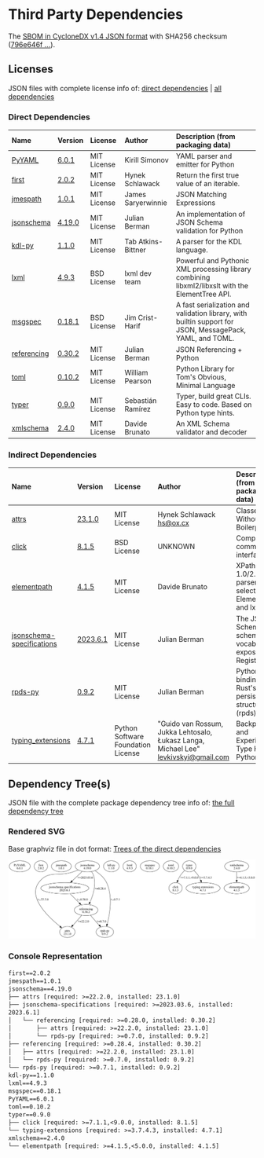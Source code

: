# Third Party Dependencies

<!--[[[fill sbom_sha256()]]]-->
The [SBOM in CycloneDX v1.4 JSON format](https://git.sr.ht/~sthagen/portinvartija/blob/default/sbom/cdx.json) with SHA256 checksum ([796e646f ...](https://git.sr.ht/~sthagen/portinvartija/blob/default/sbom/cdx.json.sha256 "sha256:796e646f8683a30a156c9b8501be3d0e493b1c9d04ddbeda0e2c91aa230ecdad")).
<!--[[[end]]] (checksum: a10460266bed851faaf9ee75a2f95c3b)-->
## Licenses 

JSON files with complete license info of: [direct dependencies](direct-dependency-licenses.json) | [all dependencies](all-dependency-licenses.json)

### Direct Dependencies

<!--[[[fill direct_dependencies_table()]]]-->
| Name                                                            | Version                                                | License     | Author             | Description (from packaging data)                                                                        |
|:----------------------------------------------------------------|:-------------------------------------------------------|:------------|:-------------------|:---------------------------------------------------------------------------------------------------------|
| [PyYAML](https://pyyaml.org/)                                   | [6.0.1](https://pypi.org/project/PyYAML/6.0.1/)        | MIT License | Kirill Simonov     | YAML parser and emitter for Python                                                                       |
| [first](http://github.com/hynek/first/)                         | [2.0.2](https://pypi.org/project/first/2.0.2/)         | MIT License | Hynek Schlawack    | Return the first true value of an iterable.                                                              |
| [jmespath](https://github.com/jmespath/jmespath.py)             | [1.0.1](https://pypi.org/project/jmespath/1.0.1/)      | MIT License | James Saryerwinnie | JSON Matching Expressions                                                                                |
| [jsonschema](https://github.com/python-jsonschema/jsonschema)   | [4.19.0](https://pypi.org/project/jsonschema/4.19.0/)  | MIT License | Julian Berman      | An implementation of JSON Schema validation for Python                                                   |
| [kdl-py](https://github.com/tabatkins/kdlpy/)                   | [1.1.0](https://pypi.org/project/kdl-py/1.1.0/)        | MIT License | Tab Atkins-Bittner | A parser for the KDL language.                                                                           |
| [lxml](https://lxml.de/)                                        | [4.9.3](https://pypi.org/project/lxml/4.9.3/)          | BSD License | lxml dev team      | Powerful and Pythonic XML processing library combining libxml2/libxslt with the ElementTree API.         |
| [msgspec](https://jcristharif.com/msgspec/)                     | [0.18.1](https://pypi.org/project/msgspec/0.18.1/)     | BSD License | Jim Crist-Harif    | A fast serialization and validation library, with builtin support for JSON, MessagePack, YAML, and TOML. |
| [referencing](https://github.com/python-jsonschema/referencing) | [0.30.2](https://pypi.org/project/referencing/0.30.2/) | MIT License | Julian Berman      | JSON Referencing + Python                                                                                |
| [toml](https://github.com/uiri/toml)                            | [0.10.2](https://pypi.org/project/toml/0.10.2/)        | MIT License | William Pearson    | Python Library for Tom's Obvious, Minimal Language                                                       |
| [typer](https://github.com/tiangolo/typer)                      | [0.9.0](https://pypi.org/project/typer/0.9.0/)         | MIT License | Sebastián Ramírez  | Typer, build great CLIs. Easy to code. Based on Python type hints.                                       |
| [xmlschema](https://github.com/sissaschool/xmlschema)           | [2.4.0](https://pypi.org/project/xmlschema/2.4.0/)     | MIT License | Davide Brunato     | An XML Schema validator and decoder                                                                      |
<!--[[[end]]] (checksum: a2e3d0757231d2bd29856e2174703bcd)-->

### Indirect Dependencies

<!--[[[fill indirect_dependencies_table()]]]-->
| Name                                                                                        | Version                                                                  | License                            | Author                                                                                | Description (from packaging data)                                    |
|:--------------------------------------------------------------------------------------------|:-------------------------------------------------------------------------|:-----------------------------------|:--------------------------------------------------------------------------------------|:---------------------------------------------------------------------|
| [attrs](https://www.attrs.org/en/stable/changelog.html)                                     | [23.1.0](https://pypi.org/project/attrs/23.1.0/)                         | MIT License                        | Hynek Schlawack <hs@ox.cx>                                                            | Classes Without Boilerplate                                          |
| [click](https://palletsprojects.com/p/click/)                                               | [8.1.5](https://pypi.org/project/click/8.1.5/)                           | BSD License                        | UNKNOWN                                                                               | Composable command line interface toolkit                            |
| [elementpath](https://github.com/sissaschool/elementpath)                                   | [4.1.5](https://pypi.org/project/elementpath/4.1.5/)                     | MIT License                        | Davide Brunato                                                                        | XPath 1.0/2.0/3.0/3.1 parsers and selectors for ElementTree and lxml |
| [jsonschema-specifications](https://github.com/python-jsonschema/jsonschema-specifications) | [2023.6.1](https://pypi.org/project/jsonschema-specifications/2023.6.1/) | MIT License                        | Julian Berman                                                                         | The JSON Schema meta-schemas and vocabularies, exposed as a Registry |
| [rpds-py](https://github.com/crate-py/rpds)                                                 | [0.9.2](https://pypi.org/project/rpds-py/0.9.2/)                         | MIT License                        | Julian Berman                                                                         | Python bindings to Rust's persistent data structures (rpds)          |
| [typing_extensions](https://github.com/python/typing_extensions)                            | [4.7.1](https://pypi.org/project/typing_extensions/4.7.1/)               | Python Software Foundation License | "Guido van Rossum, Jukka Lehtosalo, Łukasz Langa, Michael Lee" <levkivskyi@gmail.com> | Backported and Experimental Type Hints for Python 3.7+               |
<!--[[[end]]] (checksum: a9475c89f8a6c0f3d5d4ceb78ba7bb72)-->

## Dependency Tree(s)

JSON file with the complete package dependency tree info of: [the full dependency tree](package-dependency-tree.json)

### Rendered SVG

Base graphviz file in dot format: [Trees of the direct dependencies](package-dependency-tree.dot.txt)

<img src="./package-dependency-tree.svg" alt="Trees of the direct dependencies" title="Trees of the direct dependencies"/>

### Console Representation

<!--[[[fill dependency_tree_console_text()]]]-->
````console
first==2.0.2
jmespath==1.0.1
jsonschema==4.19.0
├── attrs [required: >=22.2.0, installed: 23.1.0]
├── jsonschema-specifications [required: >=2023.03.6, installed: 2023.6.1]
│   └── referencing [required: >=0.28.0, installed: 0.30.2]
│       ├── attrs [required: >=22.2.0, installed: 23.1.0]
│       └── rpds-py [required: >=0.7.0, installed: 0.9.2]
├── referencing [required: >=0.28.4, installed: 0.30.2]
│   ├── attrs [required: >=22.2.0, installed: 23.1.0]
│   └── rpds-py [required: >=0.7.0, installed: 0.9.2]
└── rpds-py [required: >=0.7.1, installed: 0.9.2]
kdl-py==1.1.0
lxml==4.9.3
msgspec==0.18.1
PyYAML==6.0.1
toml==0.10.2
typer==0.9.0
├── click [required: >=7.1.1,<9.0.0, installed: 8.1.5]
└── typing-extensions [required: >=3.7.4.3, installed: 4.7.1]
xmlschema==2.4.0
└── elementpath [required: >=4.1.5,<5.0.0, installed: 4.1.5]
````
<!--[[[end]]] (checksum: 864980982f897f616712386301fa497d)-->
